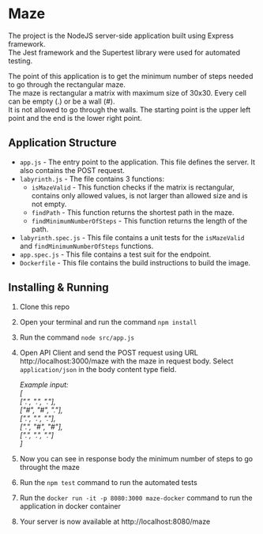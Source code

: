 # Maze
The project is the NodeJS server-side application built using Express framework.   
The Jest framework and the Supertest library were used for automated testing.

The point of this application is to get the minimum number of steps needed to go through the rectangular maze.   
The maze is rectangular a matrix with maximum size of 30x30. Every cell can be empty (.) or be a wall (#).   
It is not allowed to go through the walls. The starting point is the upper left point and the end is the lower right point.   

## Application Structure
- `app.js` - The entry point to the application. This file defines the server. It also contains the POST request.
- `labyrinth.js` - The file contains 3 functions: 
	 - `isMazeValid` - This function checks if the matrix is rectangular, contains only allowed values, is not larger than allowed size and is not empty. 
	 - `findPath` - This function returns the shortest path in the maze. 
	 - `findMinimumNumberOfSteps` - This function returns the length of the path.
- `labyrinth.spec.js` - This file contains a unit tests for the `isMazeValid` and `findMinimumNumberOfSteps` functions.
- `app.spec.js` - This file contains a test suit for the endpoint.
- `Dockerfile` - This file contains the build instructions to build the image.

## Installing & Running 
1. Clone this repo

2. Open your terminal and run the command `npm install`

3. Run the command `node src/app.js`

4. Open API Client and send the POST request using URL http://localhost:3000/maze with the maze in request body. Select `application/json` in the body content type field.

	*Example input:   
[  
  [".", ".", "."],  
  ["#", "#", "."],  
  [".", ".", "."],  
  [".", "#", "#"],  
  [".", ".", "."]  
]*

5. Now you can see in response body the minimum number of steps to go throught the maze 

6. Run the `npm test` command to run the automated tests 

7. Run the `docker run -it -p 8080:3000 maze-docker` command to run the application in docker container 

8. Your server is now available at http://localhost:8080/maze
